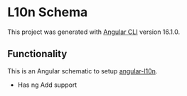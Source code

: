 # L10n Schema

This project was generated with [Angular CLI](https://github.com/angular/angular-cli) version 16.1.0.  

## Functionality
This is an Angular schematic to setup [angular-l10n](https://github.com/robisim74/angular-l10n).   


* Has ng Add support
